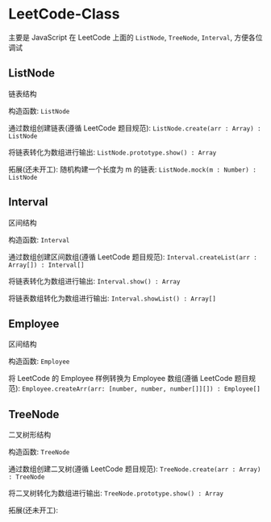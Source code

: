 # LeetCode-Class

主要是 JavaScript 在 LeetCode 上面的 `ListNode`, `TreeNode`, `Interval`, 方便各位调试

## ListNode

链表结构

构造函数: `ListNode`

通过数组创建链表(遵循 LeetCode 题目规范): `ListNode.create(arr : Array) : ListNode`

将链表转化为数组进行输出: `ListNode.prototype.show() : Array`

拓展(还未开工): 随机构建一个长度为 m 的链表: `ListNode.mock(m : Number) : ListNode`

## Interval

区间结构

构造函数: `Interval`

通过数组创建区间数组(遵循 LeetCode 题目规范): `Interval.createList(arr : Array[]) : Interval[]`

将链表转化为数组进行输出: `Interval.show() : Array`

将链表数组转化为数组进行输出: `Interval.showList() : Array[]`

## Employee

区间结构

构造函数: `Employee`

将 LeetCode 的 Employee 样例转换为 Employee 数组(遵循 LeetCode 题目规范): `Employee.createArr(arr: [number, number, number[]][]) : Employee[]`

## TreeNode

二叉树形结构

构造函数: `TreeNode`

通过数组创建二叉树(遵循 LeetCode 题目规范): `TreeNode.create(arr : Array) : TreeNode`

将二叉树转化为数组进行输出: `TreeNode.prototype.show() : Array`

拓展(还未开工):
